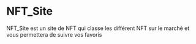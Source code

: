 # NFT_Site

NFT_Site est un site de NFT qui classe les différent NFT sur le marché et vous permettera de suivre vos favoris